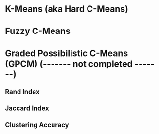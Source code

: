 # K-Means (aka Hard C-Means)
# Fuzzy C-Means
# Graded Possibilistic C-Means (GPCM) (------- not completed -------)


## Rand Index
## Jaccard Index
## Clustering Accuracy
